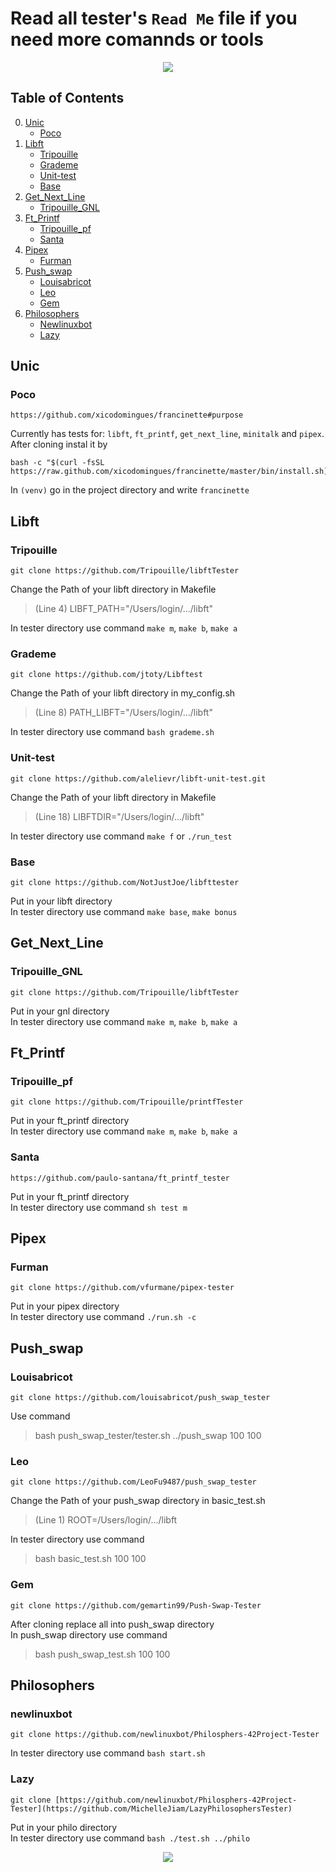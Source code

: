 # Read all tester's `Read Me` file if you need more comannds or tools

<p align="center">
    <img src="https://media.tenor.com/4Ri-KhR5y98AAAAC/remember-that-remember.gif">
</p>

## Table of Contents
0. [Unic](#unic)
    - [Poco](#poco)
1. [Libft](#libft)
    - [Tripouille](#tripouille)
    - [Grademe](#grademe)
    - [Unit-test](#unit-test)
    - [Base](#base)
2. [Get_Next_Line](#get_next_line)
    - [Tripouille_GNL](#tripouille_gnl)
3. [Ft_Printf](#ft_printf)
    - [Tripouille_pf](#tripouille_pf)
    - [Santa](#santa)
4. [Pipex](#pipex)
    - [Furman](#furman)
5. [Push_swap](#push_swap)
    - [Louisabricot](#louisabricot)
    - [Leo](#leo)
    - [Gem](#gem)
4. [Philosophers](#philosophers)
    - [Newlinuxbot](#newlinuxbot)
    - [Lazy](#lazy)


## Unic

### Poco
```
https://github.com/xicodomingues/francinette#purpose
```
Currently has tests for: `libft`, `ft_printf`, `get_next_line`, `minitalk` and `pipex`.
After cloning instal it by
```
bash -c "$(curl -fsSL https://raw.github.com/xicodomingues/francinette/master/bin/install.sh)"
```
In `(venv)` go in the project directory and write `francinette`

## Libft

### Tripouille

```
git clone https://github.com/Tripouille/libftTester
```
Change the Path of your libft directory in Makefile
>(Line 4) LIBFT_PATH="/Users/login/.../libft"

In tester directory use command `make m`, `make b`, `make a`</br>


### Grademe
```
git clone https://github.com/jtoty/Libftest
```
Change the Path of your libft directory in my_config.sh
>(Line 8) PATH_LIBFT="/Users/login/.../libft"

In tester directory use command `bash grademe.sh`</br>


### Unit-test
```
git clone https://github.com/alelievr/libft-unit-test.git
```
Change the Path of your libft directory in Makefile
>(Line 18) LIBFTDIR="/Users/login/.../libft"

In tester directory use command `make f` or `./run_test`</br>


### Base
```
git clone https://github.com/NotJustJoe/libfttester
```
Put in your libft directory</br>
In tester directory use command `make base`, `make bonus`</br>


## Get_Next_Line

### Tripouille_GNL

```
git clone https://github.com/Tripouille/libftTester
```
Put in your gnl directory</br>
In tester directory use command `make m`, `make b`, `make a`</br>


## Ft_Printf

### Tripouille_pf

```
git clone https://github.com/Tripouille/printfTester
```
Put in your ft_printf directory</br>
In tester directory use command `make m`, `make b`, `make a`</br>

### Santa
```
https://github.com/paulo-santana/ft_printf_tester
```
Put in your ft_printf directory</br>
In tester directory use command `sh test m`</br>

## Pipex

### Furman

```
git clone https://github.com/vfurmane/pipex-tester
```
Put in your pipex directory</br>
In tester directory use command `./run.sh -c`

## Push_swap

### Louisabricot

```
git clone https://github.com/louisabricot/push_swap_tester
```
Use command
>bash push_swap_tester/tester.sh ../push_swap 100 100

### Leo

```
git clone https://github.com/LeoFu9487/push_swap_tester
```
Change the Path of your push_swap directory in basic_test.sh
>(Line 1) ROOT=/Users/login/.../libft

In tester directory use command
>bash basic_test.sh 100 100


### Gem

```
git clone https://github.com/gemartin99/Push-Swap-Tester
```
After cloning replace all into push_swap directory</br>
In push_swap directory use command
>bash push_swap_test.sh 100 100

## Philosophers

### newlinuxbot
```
git clone https://github.com/newlinuxbot/Philosphers-42Project-Tester
```
In tester directory use command `bash start.sh`

### Lazy
```
git clone [https://github.com/newlinuxbot/Philosphers-42Project-Tester](https://github.com/MichelleJiam/LazyPhilosophersTester)
```
Put in your philo directory</br>
In tester directory use command `bash ./test.sh ../philo`

<p align="center">
    <img src="https://media.tenor.com/QNsHDr_YNmkAAAAd/tommy-boy-passed.gif">
</p>
